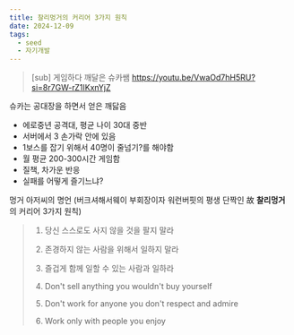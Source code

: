 ```yaml
---
title: 찰리멍거의 커리어 3가지 원칙
date: 2024-12-09
tags:
  - seed
  - 자기개발
---
```

> [sub] 게임하다 깨달은 슈카쌤
> https://youtu.be/VwaOd7hH5RU?si=8r7GW-rZ1IKxnYjZ

슈카는 공대장을 하면서 얻은 깨닳음

- 에로중년 공격대, 평균 나이 30대 중반
- 서버에서 3 손가락 안에 있음
- 1보스를 잡기 위해서 40명이 줄넘기?를 해야함
- 월 평균 200-300시간 게임함
- 질책, 차가운 반응
- 실패를 어떻게 즐기느냐?

멍거 아저씨의 명언
(버크셔해서웨이 부회장이자 워런버핏의 평생 단짝인 故 **찰리멍거**의 커리어 3가지 원칙)
> 1. 당신 스스로도 사지 않을 것을 팔지 말라
> 2. 존경하지 않는 사람을 위해서 일하지 말라
> 3. 즐겁게 함께 일할 수 있는 사람과 일하라
> 
> 1. Don't sell anything you wouldn't buy yourself
> 2. Don't work for anyone you don't respect and admire
> 3. Work only with people you enjoy
